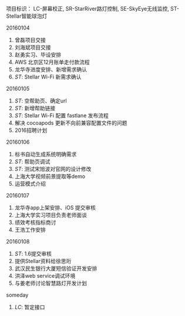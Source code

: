 项目标识： LC-屏幕校正, SR-StarRiver路灯控制, SE-SkyEye无线监控, ST-Stellar智能球泡灯

20160104

1. 曾磊项目交接
1. 刘海斌项目交接
1. 赵勇实习、毕设安排
1. AWS 北京区12月账单走付款流程
1. 龙华寺进度安排、新增需求确认
1. *ST*: Stellar Wi-Fi 新需求确认

20160105

1. *ST*: 空帮助页、确定url
1. *ST*: 新增帮助链接
1. *ST*: Stellar Wi-Fi 配置 fastlane 发布流程
1. 解决 cocoapods 更新不向前兼容配置文件的问题
1. 2016招聘计划

20160106

1. 标书自动生成系统明确需求
1. *ST*: 帮助页调试
1. *ST*: 测试宋旭波对官网的设计修改
1. 上海大学视频前景提取等demo
1. 运营模式介绍

20160107

1. 龙华寺app上架安排、iOS 提交审核
1. 上海大学实习项目负责老师面谈
1. 绩效考核指标商讨
1. 王浩工作安排

20160108

1. *ST*: 1.6提交审核
1. 提供Stellar资料给徐思珩
1. 武汉民生银行大厦短信验证开发安排
1. 洪泽web service调试环境
1. 与姜老师讨论智慧路灯开发计划

someday

1. *LC*: 暂定接口

[//]: # (comment)
